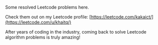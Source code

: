 
Some resolved Leetcode problems here.

Check them out on my Leetcode profile: [https://leetcode.com/kakaict/](https://leetcode.com/u/khaitq/) 

After years of coding in the industry, coming back to solve Leetcode algorithm problems is truly amazing!
